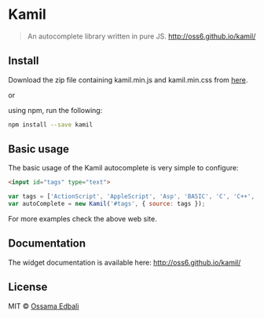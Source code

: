 # Kamil
> An autocomplete library written in pure JS. <a href="http://oss6.github.io/kamil/">http://oss6.github.io/kamil/</a>

## Install
Download the zip file containing kamil.min.js and kamil.min.css from <a href="http://oss6.github.io/kamil/">here</a>.

or

using npm, run the following:
```bash
npm install --save kamil
```


## Basic usage
The basic usage of the Kamil autocomplete is very simple to configure:

```html
<input id="tags" type="text">
```

```javascript
var tags = ['ActionScript', 'AppleScript', 'Asp', 'BASIC', 'C', 'C++', 'Clojure', 'COBOL']
var autoComplete = new Kamil('#tags', { source: tags });
```

For more examples check the above web site.

## Documentation
The widget documentation is available here: <a href="http://oss6.github.io/kamil/">http://oss6.github.io/kamil/</a>

## License
MIT © [Ossama Edbali](http://oss6.github.io)

